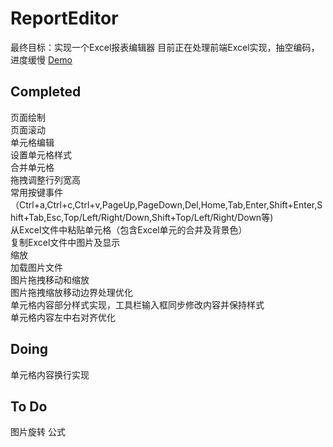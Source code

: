 # ReportEditor
最终目标：实现一个Excel报表编辑器
目前正在处理前端Excel实现，抽空编码，进度缓慢
[Demo](https://yuhuali.github.io/report-editor)

## Completed

页面绘制  
页面滚动  
单元格编辑  
设置单元格样式  
合并单元格  
拖拽调整行列宽高  
常用按键事件（Ctrl+a,Ctrl+c,Ctrl+v,PageUp,PageDown,Del,Home,Tab,Enter,Shift+Enter,Shift+Tab,Esc,Top/Left/Right/Down,Shift+Top/Left/Right/Down等)  
从Excel文件中粘贴单元格（包含Excel单元的合并及背景色）  
复制Excel文件中图片及显示  
缩放  
加载图片文件  
图片拖拽移动和缩放  
图片拖拽缩放移动边界处理优化  
单元格内容部分样式实现，工具栏输入框同步修改内容并保持样式  
单元格内容左中右对齐优化

## Doing
单元格内容换行实现

## To Do
图片旋转
公式


